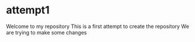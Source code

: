# attempt1
Welcome to my repository
This is a first attempt to create the repository
We are trying to make some changes

